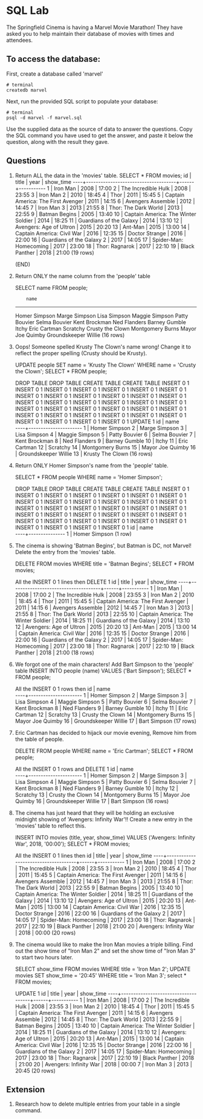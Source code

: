 # SQL Lab

The Springfield Cinema is having a Marvel Movie Marathon! They have asked you to help maintain their database of movies with times and attendees.

## To access the database:

First, create a database called 'marvel'

```
# terminal
createdb marvel
```

Next, run the provided SQL script to populate your database:

```
# terminal
psql -d marvel -f marvel.sql
```

Use the supplied data as the source of data to answer the questions. Copy the SQL command you have used to get the answer, and paste it below the question, along with the result they gave.

## Questions

1.  Return ALL the data in the 'movies' table.
        SELECT * FROM movies;
        id |                title                | year | show_time 
       ----+-------------------------------------+------+-----------
         1 | Iron Man                            | 2008 | 17:00
         2 | The Incredible Hulk                 | 2008 | 23:55
         3 | Iron Man 2                          | 2010 | 18:45
         4 | Thor                                | 2011 | 15:45
         5 | Captain America: The First Avenger  | 2011 | 14:15
         6 | Avengers Assemble                   | 2012 | 14:45
         7 | Iron Man 3                          | 2013 | 21:55
         8 | Thor: The Dark World                | 2013 | 22:55
         9 | Batman Begins                       | 2005 | 13:40
        10 | Captain America: The Winter Soldier | 2014 | 18:25
        11 | Guardians of the Galaxy             | 2014 | 13:10
        12 | Avengers: Age of Ultron             | 2015 | 20:20
        13 | Ant-Man                             | 2015 | 13:00
        14 | Captain America: Civil War          | 2016 | 12:35
        15 | Doctor Strange                      | 2016 | 22:00
        16 | Guardians of the Galaxy 2           | 2017 | 14:05
        17 | Spider-Man: Homecoming              | 2017 | 23:00
        18 | Thor: Ragnarok                      | 2017 | 22:10
        19 | Black Panther                       | 2018 | 21:00
       (19 rows)

       (END)
       
2.  Return ONLY the name column from the 'people' table

    SELECT name FROM people;
        
            name         
    ----------------------
    Homer Simpson
    Marge Simpson
    Lisa Simpson
    Maggie Simpson
    Patty Bouvier
    Selma Bouvier
    Kent Brockman
    Ned Flanders
    Barney Gumble
    Itchy
    Eric Cartman
    Scratchy
    Crusty the Clown
    Montgomery Burns
    Mayor Joe Quimby
    Groundskeeper Willie
    (16 rows)
    
3.  Oops! Someone spelled Krusty The Clown's name wrong! Change it to reflect the proper spelling (Crusty should be Krusty).

    UPDATE people SET name = 'Krusty The Clown' WHERE name = 'Crusty the Clown';
    SELECT * FROM people;
    
    DROP TABLE
    DROP TABLE
    CREATE TABLE
    CREATE TABLE
    INSERT 0 1
    INSERT 0 1
    INSERT 0 1
    INSERT 0 1
    INSERT 0 1
    INSERT 0 1
    INSERT 0 1
    INSERT 0 1
    INSERT 0 1
    INSERT 0 1
    INSERT 0 1
    INSERT 0 1
    INSERT 0 1
    INSERT 0 1
    INSERT 0 1
    INSERT 0 1
    INSERT 0 1
    INSERT 0 1
    INSERT 0 1
    INSERT 0 1
    INSERT 0 1
    INSERT 0 1
    INSERT 0 1
    INSERT 0 1
    INSERT 0 1
    INSERT 0 1
    INSERT 0 1
    INSERT 0 1
    INSERT 0 1
    INSERT 0 1
    INSERT 0 1
    INSERT 0 1
    INSERT 0 1
    INSERT 0 1
    INSERT 0 1
    UPDATE 1
     id |         name         
    ----+----------------------
      1 | Homer Simpson
      2 | Marge Simpson
      3 | Lisa Simpson
      4 | Maggie Simpson
      5 | Patty Bouvier
      6 | Selma Bouvier
      7 | Kent Brockman
      8 | Ned Flanders
      9 | Barney Gumble
     10 | Itchy
     11 | Eric Cartman
     12 | Scratchy
     14 | Montgomery Burns
     15 | Mayor Joe Quimby
     16 | Groundskeeper Willie
     13 | Krusty The Clown
    (16 rows)
    
4.  Return ONLY Homer Simpson's name from the 'people' table.

    SELECT * FROM people WHERE name = 'Homer Simpson';
    
    DROP TABLE
    DROP TABLE
    CREATE TABLE
    CREATE TABLE
    INSERT 0 1
    INSERT 0 1
    INSERT 0 1
    INSERT 0 1
    INSERT 0 1
    INSERT 0 1
    INSERT 0 1
    INSERT 0 1
    INSERT 0 1
    INSERT 0 1
    INSERT 0 1
    INSERT 0 1
    INSERT 0 1
    INSERT 0 1
    INSERT 0 1
    INSERT 0 1
    INSERT 0 1
    INSERT 0 1
    INSERT 0 1
    INSERT 0 1
    INSERT 0 1
    INSERT 0 1
    INSERT 0 1
    INSERT 0 1
    INSERT 0 1
    INSERT 0 1
    INSERT 0 1
    INSERT 0 1
    INSERT 0 1
    INSERT 0 1
    INSERT 0 1
    INSERT 0 1
    INSERT 0 1
    INSERT 0 1
    INSERT 0 1
     id |     name      
    ----+---------------
      1 | Homer Simpson
    (1 row)
    
5.  The cinema is showing 'Batman Begins', but Batman is DC, not Marvel! Delete the entry from the 'movies' table.

    DELETE FROM movies WHERE title = 'Batman Begins';
    SELECT * FROM movies;
    
    All the INSERT 0 1 lines then
    DELETE 1
     id |                title                | year | show_time 
    ----+-------------------------------------+------+-----------
      1 | Iron Man                            | 2008 | 17:00
      2 | The Incredible Hulk                 | 2008 | 23:55
      3 | Iron Man 2                          | 2010 | 18:45
      4 | Thor                                | 2011 | 15:45
      5 | Captain America: The First Avenger  | 2011 | 14:15
      6 | Avengers Assemble                   | 2012 | 14:45
      7 | Iron Man 3                          | 2013 | 21:55
      8 | Thor: The Dark World                | 2013 | 22:55
     10 | Captain America: The Winter Soldier | 2014 | 18:25
     11 | Guardians of the Galaxy             | 2014 | 13:10
     12 | Avengers: Age of Ultron             | 2015 | 20:20
     13 | Ant-Man                             | 2015 | 13:00
     14 | Captain America: Civil War          | 2016 | 12:35
     15 | Doctor Strange                      | 2016 | 22:00
     16 | Guardians of the Galaxy 2           | 2017 | 14:05
     17 | Spider-Man: Homecoming              | 2017 | 23:00
     18 | Thor: Ragnarok                      | 2017 | 22:10
     19 | Black Panther                       | 2018 | 21:00
    (18 rows)
    
6.  We forgot one of the main characters! Add Bart Simpson to the 'people' table
    INSERT INTO people (name) VALUES ('Bart Simpson');
    SELECT * FROM people;


    All the  INSERT 0 1 rows then
     id |         name         
    ----+----------------------
      1 | Homer Simpson
      2 | Marge Simpson
      3 | Lisa Simpson
      4 | Maggie Simpson
      5 | Patty Bouvier
      6 | Selma Bouvier
      7 | Kent Brockman
      8 | Ned Flanders
      9 | Barney Gumble
     10 | Itchy
     11 | Eric Cartman
     12 | Scratchy
     13 | Crusty the Clown
     14 | Montgomery Burns
     15 | Mayor Joe Quimby
     16 | Groundskeeper Willie
     17 | Bart Simpson
    (17 rows)
    
7.  Eric Cartman has decided to hijack our movie evening, Remove him from the table of people.

    DELETE FROM people WHERE name = 'Eric Cartman';
    SELECT * FROM people;
    
    All the INSERT 0 1 rows and 
    DELETE 1
     id |         name         
    ----+----------------------
      1 | Homer Simpson
      2 | Marge Simpson
      3 | Lisa Simpson
      4 | Maggie Simpson
      5 | Patty Bouvier
      6 | Selma Bouvier
      7 | Kent Brockman
      8 | Ned Flanders
      9 | Barney Gumble
     10 | Itchy
     12 | Scratchy
     13 | Crusty the Clown
     14 | Montgomery Burns
     15 | Mayor Joe Quimby
     16 | Groundskeeper Willie
     17 | Bart Simpson
    (16 rows)

8.  The cinema has just heard that they will be holding an exclusive midnight showing of 'Avengers: Infinity War'!! Create a new entry in the 'movies' table to reflect this.

    INSERT INTO movies (title, year, show_time) VALUES ('Avengers: Infinity War', 2018, '00:00'); 
    SELECT * FROM movies;
    
    All the INSERT 0 1 lines then
     id |                title                | year | show_time 
    ----+-------------------------------------+------+-----------
      1 | Iron Man                            | 2008 | 17:00
      2 | The Incredible Hulk                 | 2008 | 23:55
      3 | Iron Man 2                          | 2010 | 18:45
      4 | Thor                                | 2011 | 15:45
      5 | Captain America: The First Avenger  | 2011 | 14:15
      6 | Avengers Assemble                   | 2012 | 14:45
      7 | Iron Man 3                          | 2013 | 21:55
      8 | Thor: The Dark World                | 2013 | 22:55
      9 | Batman Begins                       | 2005 | 13:40
     10 | Captain America: The Winter Soldier | 2014 | 18:25
     11 | Guardians of the Galaxy             | 2014 | 13:10
     12 | Avengers: Age of Ultron             | 2015 | 20:20
     13 | Ant-Man                             | 2015 | 13:00
     14 | Captain America: Civil War          | 2016 | 12:35
     15 | Doctor Strange                      | 2016 | 22:00
     16 | Guardians of the Galaxy 2           | 2017 | 14:05
     17 | Spider-Man: Homecoming              | 2017 | 23:00
     18 | Thor: Ragnarok                      | 2017 | 22:10
     19 | Black Panther                       | 2018 | 21:00
     20 | Avengers: Infinity War              | 2018 | 00:00
    (20 rows)

9.  The cinema would like to make the Iron Man movies a triple billing. Find out the show time of "Iron Man 2" and set the show time of "Iron Man 3" to start two hours later.

    SELECT show_time FROM movies WHERE title = 'Iron Man 2';
    UPDATE movies SET show_time = '20:45' WHERE title = 'Iron Man 3';
    select * FROM movies;


    UPDATE 1
     id |                title                | year | show_time 
    ----+-------------------------------------+------+-----------
      1 | Iron Man                            | 2008 | 17:00
      2 | The Incredible Hulk                 | 2008 | 23:55
      3 | Iron Man 2                          | 2010 | 18:45
      4 | Thor                                | 2011 | 15:45
      5 | Captain America: The First Avenger  | 2011 | 14:15
      6 | Avengers Assemble                   | 2012 | 14:45
      8 | Thor: The Dark World                | 2013 | 22:55
      9 | Batman Begins                       | 2005 | 13:40
     10 | Captain America: The Winter Soldier | 2014 | 18:25
     11 | Guardians of the Galaxy             | 2014 | 13:10
     12 | Avengers: Age of Ultron             | 2015 | 20:20
     13 | Ant-Man                             | 2015 | 13:00
     14 | Captain America: Civil War          | 2016 | 12:35
     15 | Doctor Strange                      | 2016 | 22:00
     16 | Guardians of the Galaxy 2           | 2017 | 14:05
     17 | Spider-Man: Homecoming              | 2017 | 23:00
     18 | Thor: Ragnarok                      | 2017 | 22:10
     19 | Black Panther                       | 2018 | 21:00
     20 | Avengers: Infinity War              | 2018 | 00:00
      7 | Iron Man 3                          | 2013 | 20:45
    (20 rows)

## Extension

1.  Research how to delete multiple entries from your table in a single command.
